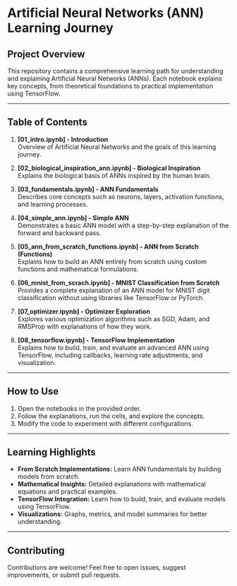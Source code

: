 # **Artificial Neural Networks (ANN) Learning Journey**

## **Project Overview**
This repository contains a comprehensive learning path for understanding and explaining Artificial Neural Networks (ANNs). Each notebook explains key concepts, from theoretical foundations to practical implementation using TensorFlow.

---

## **Table of Contents**
1. **[01_intro.ipynb] - Introduction**  
   Overview of Artificial Neural Networks and the goals of this learning journey.

2. **[02_biological_inspiration_ann.ipynb] - Biological Inspiration**  
   Explains the biological basis of ANNs inspired by the human brain.

3. **[03_fundamentals.ipynb] - ANN Fundamentals**  
   Describes core concepts such as neurons, layers, activation functions, and learning processes.

4. **[04_simple_ann.ipynb] - Simple ANN**  
   Demonstrates a basic ANN model with a step-by-step explanation of the forward and backward pass.

5. **[05_ann_from_scratch_functions.ipynb] - ANN from Scratch (Functions)**  
   Explains how to build an ANN entirely from scratch using custom functions and mathematical formulations.

6. **[06_mnist_from_scrach.ipynb] - MNIST Classification from Scratch**  
   Provides a complete explanation of an ANN model for MNIST digit classification without using libraries like TensorFlow or PyTorch.

7. **[07_optimizer.ipynb] - Optimizer Exploration**  
   Explores various optimization algorithms such as SGD, Adam, and RMSProp with explanations of how they work.

8. **[08_tensorflow.ipynb] - TensorFlow Implementation**  
   Explains how to build, train, and evaluate an advanced ANN using TensorFlow, including callbacks, learning rate adjustments, and visualization.

---

## **How to Use**
1. Open the notebooks in the provided order.
2. Follow the explanations, run the cells, and explore the concepts.
3. Modify the code to experiment with different configurations.

---

## **Learning Highlights**
- **From Scratch Implementations:** Learn ANN fundamentals by building models from scratch.
- **Mathematical Insights:** Detailed explanations with mathematical equations and practical examples.
- **TensorFlow Integration:** Learn how to build, train, and evaluate models using TensorFlow.
- **Visualizations:** Graphs, metrics, and model summaries for better understanding.

---

## **Contributing**
Contributions are welcome! Feel free to open issues, suggest improvements, or submit pull requests.


